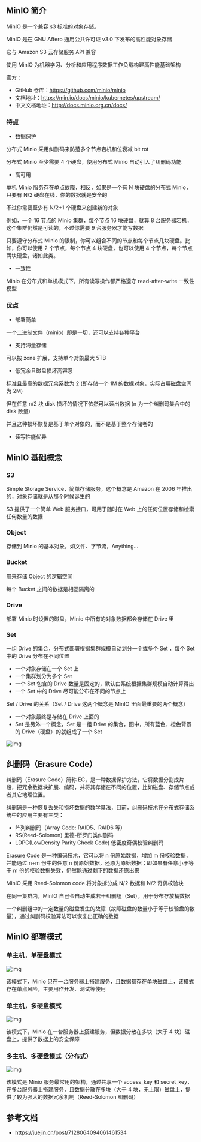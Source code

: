 ## MinIO 简介

MinIO 是一个兼容 s3 标准的对象存储。

MinIO 是在 GNU Affero 通用公共许可证 v3.0 下发布的高性能对象存储

它与 Amazon S3 云存储服务 API 兼容

使用 MinIO 为机器学习、分析和应用程序数据工作负载构建高性能基础架构

官方：

- GitHub 仓库：<https://github.com/minio/minio>
- 文档地址：<https://min.io/docs/minio/kubernetes/upstream/>
- 中文文档地址：<http://docs.minio.org.cn/docs/>

### 特点

- 数据保护

分布式 Minio 采用纠删码来防范多个节点宕机和位衰减 bit rot

分布式 Minio 至少需要 4 个硬盘，使用分布式 Minio 自动引入了纠删码功能

- 高可用

单机 Minio 服务存在单点故障，相反，如果是一个有 N 块硬盘的分布式 Minio，只要有 N/2 硬盘在线，你的数据就是安全的

不过你需要至少有 N/2+1 个硬盘来创建新的对象

例如，一个 16 节点的 Minio 集群，每个节点 16 块硬盘，就算 8 台服务器宕机，这个集群仍然是可读的，不过你需要 9 台服务器才能写数据

只要遵守分布式 Minio 的限制，你可以组合不同的节点和每个节点几块硬盘。比如，你可以使用 2 个节点，每个节点 4 块硬盘，也可以使用 4 个节点，每个节点两块硬盘，诸如此类。

- 一致性

Minio 在分布式和单机模式下，所有读写操作都严格遵守 read-after-write 一致性模型

### 优点

- 部署简单

一个二进制文件（minio）即是一切，还可以支持各种平台

- 支持海量存储

可以按 zone 扩展，支持单个对象最大 5TB

- 低冗余且磁盘损坏高容忍

标准且最高的数据冗余系数为 2 (即存储一个 1M 的数据对象，实际占用磁盘空间为 2M)

但在任意 n/2 块 disk 损坏的情况下依然可以读出数据 (n 为一个纠删码集合中的 disk 数量)

并且这种损坏恢复是基于单个对象的，而不是基于整个存储卷的

- 读写性能优异

## MinIO 基础概念

### S3

Simple Storage Service，简单存储服务，这个概念是 Amazon 在 2006 年推出的，对象存储就是从那个时候诞生的

S3 提供了一个简单 Web 服务接口，可用于随时在 Web 上的任何位置存储和检索任何数量的数据

### Object

存储到 Minio 的基本对象，如文件、字节流，Anything…

### Bucket

用来存储 Object 的逻辑空间

每个 Bucket 之间的数据是相互隔离的

### Drive

部署 Minio 时设置的磁盘，Minio 中所有的对象数据都会存储在 Drive 里

### Set

一组 Drive 的集合，分布式部署根据集群规模自动划分一个或多个 Set ，每个 Set 中的 Drive 分布在不同位置

- 一个对象存储在一个 Set 上
- 一个集群划分为多个 Set
- 一个 Set 包含的 Drive 数量是固定的，默认由系统根据集群规模自动计算得出
- 一个 Set 中的 Drive 尽可能分布在不同的节点上

Set / Drive 的关系（Set / Drive 这两个概念是 MinIO 里面最重要的两个概念）

- 一个对象最终是存储在 Drive 上面的
- Set 是另外一个概念，Set 是一组 Drive 的集合，图中，所有蓝色、橙色背景的 Drive（硬盘）的就组成了一个 Set

![img](.assets/image-20230111161142213.png)

## 纠删码（Erasure Code）

纠删码（Erasure Code）简称 EC，是一种数据保护方法，它将数据分割成片段，把冗余数据块扩展、编码，并将其存储在不同的位置，比如磁盘、存储节点或者其它地理位置。

纠删码是一种恢复丢失和损坏数据的数学算法，目前，纠删码技术在分布式存储系统中的应用主要有三类：

- 阵列纠删码（Array Code: RAID5、RAID6 等）
- RS(Reed-Solomon) 里德-所罗门类纠删码
- LDPC(LowDensity Parity Check Code) 低密度奇偶校验纠删码

Erasure Code 是一种编码技术，它可以将 n 份原始数据，增加 m 份校验数据，并能通过 n+m 份中的任意 n 份原始数据，还原为原始数据；即如果有任意小于等于 m 份的校验数据失效，仍然能通过剩下的数据还原出来

MinIO 采用 Reed-Solomon code 将对象拆分成 N/2 数据和 N/2 奇偶校验块

在同一集群内，MinIO 自己会自动生成若干纠删组（Set），用于分布存放桶数据

一个纠删组中的一定数量的磁盘发生的故障（故障磁盘的数量小于等于校验盘的数量），通过纠删码校验算法可以恢复出正确的数据

## MinIO 部署模式

### 单主机，单硬盘模式

![img](.assets/image-20230111160422262.png)

该模式下，Minio 只在一台服务器上搭建服务，且数据都存在单块磁盘上，该模式存在单点风险，主要用作开发、测试等使用

### 单主机，多硬盘模式

![img](.assets/image-20230111160517786.png)

该模式下，Minio 在一台服务器上搭建服务，但数据分散在多块（大于 4 块）磁盘上，提供了数据上的安全保障

### 多主机、多硬盘模式（分布式）

![img](.assets/image-20230111160539025.png)

该模式是 Minio 服务最常用的架构，通过共享一个 access_key 和 secret_key，在多台服务器上搭建服务，且数据分散在多块（大于 4 块，无上限）磁盘上，提供了较为强大的数据冗余机制（Reed-Solomon 纠删码）

## 参考文档

- <https://juejin.cn/post/7128064094061461534>
